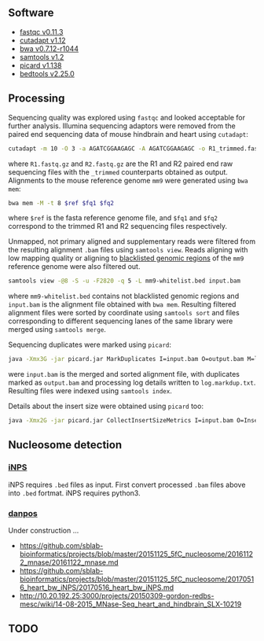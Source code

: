
## Software

- [fastqc v0.11.3](https://www.bioinformatics.babraham.ac.uk/projects/fastqc/)
- [cutadapt v1.12](http://cutadapt.readthedocs.io/en/stable/guide.html)
- [bwa v0.7.12-r1044](http://bio-bwa.sourceforge.net/)
- [samtools v1.2](http://samtools.sourceforge.net/)
- [picard v1.138](https://broadinstitute.github.io/picard/)
- [bedtools v2.25.0](http://bedtools.readthedocs.io/en/latest/)


## Processing

Sequencing quality was explored using `fastqc` and looked acceptable for further analysis. Illumina sequencing adaptors were removed from the paired end sequencing data of mouse hindbrain and heart using `cutadapt`:

```bash
cutadapt -m 10 -O 3 -a AGATCGGAAGAGC -A AGATCGGAAGAGC -o R1_trimmed.fastq.gz -p R2_trimmed.fastq.gz R1.fastq.gz R2.fastq.gz
```

where `R1.fastq.gz` and `R2.fastq.gz` are the R1 and R2 paired end raw sequencing files with the `_trimmed` counterparts obtained as output. Alignments to the mouse reference genome `mm9` were generated using `bwa mem`:

```bash
bwa mem -M -t 8 $ref $fq1 $fq2
```

where `$ref` is the fasta reference genome file, and `$fq1` and `$fq2` correspond to the trimmed R1 and R2 sequencing files respectively.

Unmapped, not primary aligned and supplementary reads were filtered from the resulting alignment `.bam` files using `samtools view`. Reads aligning with low mapping quality or aligning to [blacklisted genomic regions](https://sites.google.com/site/anshulkundaje/projects/blacklists) of the `mm9` reference genome were also filtered out.

```bash
samtools view -@8 -S -u -F2820 -q 5 -L mm9-whitelist.bed input.bam
```

where `mm9-whitelist.bed` contains not blacklisted genomic regions and `input.bam` is the alignment file obtained with `bwa mem`. Resulting filtered alignment files were sorted by coordinate using `samtools sort` and files corresponding to different sequencing lanes of the same library were merged using `samtools merge`.

Sequencing duplicates were marked using `picard`:

```bash
java -Xmx3G -jar picard.jar MarkDuplicates I=input.bam O=output.bam M=log.markdup.txt
```

were `input.bam` is the merged and sorted alignment file, with duplicates marked as `output.bam` and processing log details written to `log.markdup.txt`. Resulting files were indexed using `samtools index`.

Details about the insert size were obtained using `picard` too:

```bash
java -Xmx2G -jar picard.jar CollectInsertSizeMetrics I=input.bam O=InsertSize.txt H=InsertSize.pdf AS=true VALIDATION_STRINGENCY=SILENT
```


## Nucleosome detection

### [iNPS](http://www.picb.ac.cn/hanlab/iNPS.html)

iNPS requires `.bed` files as input. First convert processed `.bam` files above into `.bed` fortmat. iNPS requires python3.


### [danpos](https://sites.google.com/site/danposdoc/)

Under construction ...

- https://github.com/sblab-bioinformatics/projects/blob/master/20151125_5fC_nucleosome/20161122_mnase/20161122_mnase.md
- https://github.com/sblab-bioinformatics/projects/blob/master/20151125_5fC_nucleosome/20170516_heart_bw_iNPS/20170516_heart_bw_iNPS.md
- http://10.20.192.25:3000/projects/20150309-gordon-redbs-mesc/wiki/14-08-2015_MNase-Seq_heart_and_hindbrain_SLX-10219



## TODO




